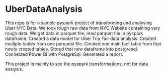 # UberDataAnalysis

This repo is for a sample pyspark project of transforming and analysing Uber NYC Data.
We took rough raw data from NYC Website containing very rough data.
We get data in parquet file, read parquet file in pyspark dataframe.
Created a data model for Uber Trip Fair data analysis.
Created multiple tables from one parquest file.
Created one main fact table from that newly created tables.
Stored that new dataframe into postgresql.
Connected Power BI with PostgreSql.
Generated a report.


This project is mainly to see the pyspark transformations, not for data analysis.
